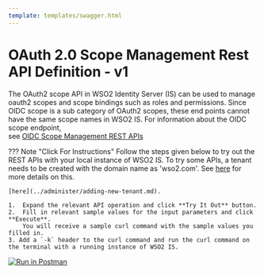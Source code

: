 ```yaml
---
template: templates/swagger.html
---
```


# OAuth 2.0 Scope Management Rest API Definition - v1

The OAuth2 scope API in WSO2 Identity Server (IS) can be used to manage oauth2 scopes and scope bindings such as 
roles and permissions. Since OIDC scope is a sub category of OAuth2 scopes, these end points cannot have the same 
scope names in WSO2 IS. For information about the OIDC scope endpoint,  
see [OIDC Scope Management REST APIs](../../develop/oidc-scope-management-rest-apis.md)

??? Note "Click For Instructions"
    Follow the steps given below to try out the REST APIs with your local instance of WSO2 IS.
    To try some APIs, a tenant needs to be created with the domain name as 'wso2.com'. 
    See [here](../administer/adding-new-tenant.md) for more details on this.
    

    [here](../administer/adding-new-tenant.md).
    
    1.  Expand the relevant API operation and click **Try It Out** button.  
    2.  Fill in relevant sample values for the input parameters and click **Execute**. 
        You will receive a sample curl command with the sample values you filled in. 
    3. Add a `-k` header to the curl command and run the curl command on the terminal with a running instance of WSO2 IS. 
    
<div id="swagger-ui"></div>
<script src="../../assets/lib/swagger/swagger-ui-bundle.js"> </script>
<script src="../../assets/lib/swagger/swagger-ui-standalone-preset.js"> </script>
<script>
window.onload = function() {
  // Begin Swagger UI call region
  const ui = SwaggerUIBundle({
    url: "../../develop/restapis/oauth2-scope-management.yaml",
    dom_id: '#swagger-ui',
    deepLinking: true,
    presets: [
      SwaggerUIBundle.presets.apis,
      SwaggerUIStandalonePreset
    ],
    plugins: [
      SwaggerUIBundle.plugins.DownloadUrl
    ],
    layout: "StandaloneLayout"
  })
  // End Swagger UI call region

  window.ui = ui
}
</script>

[![Run in Postman](https://run.pstmn.io/button.svg)](https://app.getpostman.com/run-collection/80f948e159dd8e0a8a6a)